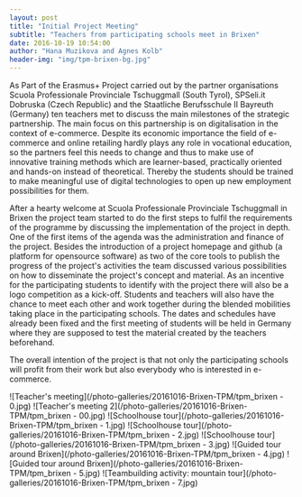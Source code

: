 ```yaml
---
layout: post
title: "Initial Project Meeting"
subtitle: "Teachers from participating schools meet in Brixen"
date: 2016-10-19 10:54:00
author: "Hana Muzikova and Agnes Kolb"
header-img: "img/tpm-brixen-bg.jpg"
---
```

As Part of the Erasmus+ Project carried out by the partner organisations Scuola Professionale Provinciale Tschuggmall (South Tyrol), SPSeli.it Dobruska (Czech Republic) and the Staatliche Berufsschule II Bayreuth (Germany) ten teachers met to discuss the main milestones of the strategic partnership. The main focus on this partnership is on digitalisation in the context of e-commerce. Despite its economic importance the field of e-commerce and online retailing hardly plays any role in vocational education, so the partners feel this needs to change and thus to make use of innovative training methods which are learner-based, practically oriented and hands-on instead of theoretical. Thereby the students should be trained to make meaningful use of digital technologies to open up new employment possibilities for them. 

After a hearty welcome at Scuola Professionale Provinciale Tschuggmall in Brixen the project team started to do the first steps to fulfil the requirements of the programme by discussing the implementation of the project in depth. One of the first items of the agenda was the administration and finance of the project. Besides the introduction of a project homepage and github (a platform for opensource software) as two of the core tools to publish the progress of the project's activities the team discussed various possibilities on how to disseminate the project's concept and material. As an incentive for the participating students to identify with the project there will also be a logo competition as a kick-off. Students and teachers will also have the chance to meet each other and work together during the blended mobilities taking place in the participating schools. The dates and schedules have already been fixed and the first meeting of students will be held in Germany where they are supposed to test the material created by the teachers beforehand. 

The overall intention of the project is that not only the participating schools will profit from their work but also everybody who is interested in e-commerce.

![Teacher's meeting](/photo-galleries/20161016-Brixen-TPM/tpm_brixen - 0.jpg)
![Teacher's meeting 2](/photo-galleries/20161016-Brixen-TPM/tpm_brixen - 00.jpg)
![Schoolhouse tour](/photo-galleries/20161016-Brixen-TPM/tpm_brixen - 1.jpg)
![Schoolhouse tour](/photo-galleries/20161016-Brixen-TPM/tpm_brixen - 2.jpg)
![Schoolhouse tour](/photo-galleries/20161016-Brixen-TPM/tpm_brixen - 3.jpg)
![Guided tour around Brixen](/photo-galleries/20161016-Brixen-TPM/tpm_brixen - 4.jpg)
![Guided tour around Brixen](/photo-galleries/20161016-Brixen-TPM/tpm_brixen - 5.jpg)
![Teambuilding activity: mountain tour](/photo-galleries/20161016-Brixen-TPM/tpm_brixen - 7.jpg)